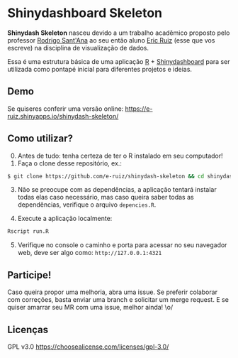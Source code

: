 # Shinydashboard Skeleton
**Shinydash Skeleton** nasceu devido a um trabalho acadêmico proposto pelo professor [Rodrigo Sant'Ana](https://www.linkedin.com/in/rodrigo-sant-ana-a6a2a135) ao seu então aluno [Eric Ruiz](https://www.linkedin.com/in/e-ruiz) (esse que vos escreve) na disciplina de visualização de dados.

Essa é uma estrutura básica de uma aplicação [R](https://www.r-project.org/) + [Shinydashboard](https://rstudio.github.io/shinydashboard/) para ser utilizada como pontapé inicial para diferentes projetos e ideias.


## Demo
Se quiseres conferir uma versão online: https://e-ruiz.shinyapps.io/shinydash-skeleton/


## Como utilizar?
0. Antes de tudo: tenha certeza de ter o R instalado em seu computador!
1. Faça o clone desse repositório, ex.: 
```bash
$ git clone https://github.com/e-ruiz/shinydash-skeleton && cd shinydash-skeleton
```

3. Não se preocupe com as dependências, a aplicação tentará instalar todas elas caso necessário, mas caso queira saber todas as dependências, verifique o arquivo `depencies.R`.

4. Execute a aplicação localmente:
```bash
Rscript run.R
```

5. Verifique no console o caminho e porta para acessar no seu navegador web, deve ser algo como: `http://127.0.0.1:4321`



## Participe!
Caso queira propor uma melhoria, abra uma issue. Se preferir colaborar com correções, basta enviar uma branch e solicitar um merge request. E se quiser amarrar seu MR com uma issue, melhor ainda! \o/


## Licenças
GPL v3.0
https://choosealicense.com/licenses/gpl-3.0/
